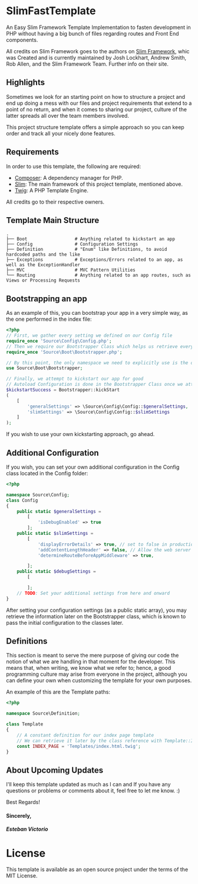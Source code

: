 # SlimFastTemplate
An Easy Slim Framework Template Implementation to fasten development in PHP without having a big bunch of files regarding routes and Front End components.


All credits on Slim Framework goes to the authors on [Slim Framework](https://www.slimframework.com/), whic was Created and is currently maintained by Josh Lockhart, Andrew Smith, Rob Allen, and the Slim Framework Team. Further info on their site.


## Highlights

Sometimes we look for an starting point on how to structure a project and end up doing a mess with our files and project
requirements that extend to a point of no return, and when it comes to sharing our project, culture of the latter 
spreads all over the team members involved.

This project structure template offers a simple approach so you can keep order and track all your nicely done features.

## Requirements
In order to use this template, the following are required:

* [Composer](https://getcomposer.org/): A dependency manager for PHP. 
* [Slim](https://www.slimframework.com/): The main framework of this project template, mentioned above.
* [Twig](https://twig.symfony.com/): A PHP Template Engine.

All credits go to their respective owners.

## Template Main Structure
    .
    ├── Boot                  # Anything related to kickstart an app
    ├── Config                # Configuration Settings
    ├── Definition            # "Enum" like Definitions, to avoid hardcoded paths and the like
    ├── Exceptions            # Exceptions/Errors related to an app, as well as the ExceptionHandler 
    ├── MVC                   # MVC Pattern Utilities
    └── Routing               # Anything related to an app routes, such as Views or Processing Requests


## Bootstrapping an app
As an example of this, you can bootstrap your app in a very simple way, as the one performed in the index file:

```php
<?php
// First, we gather every setting we defined on our Config file
require_once 'Source\Config\Config.php';  
// Then we require our Bootstrapper Class which helps us retrieve everything we need according to our app  
require_once 'Source\Boot\Bootstrapper.php';

// By this point, the only namespace we need to explicitly use is the one that our Bootstrapper Class is in.
use Source\Boot\Bootstrapper;

// Finally, we attempt to kickstart our app for good
// Autoload Configuration is done in the Bootstrapper Class once we attempt to kickstart.
$kickstartSuccess = Bootstrapper::kickStart  
(  
    [  
        'generalSettings' => \Source\Config\Config::$generalSettings,  
        'slimSettings' => \Source\Config\Config::$slimSettings  
    ]
);
```

If you wish to use your own kickstarting approach, go ahead. 


## Additional Configuration

If you wish, you can set your own additional configuration in the Config class located in the Config folder:

```php
<?php

namespace Source\Config;
class Config
{
    public static $generalSettings =
        [
            'isDebugEnabled' => true
        ];
    public static $slimSettings =
        [
            'displayErrorDetails' => true, // set to false in production
            'addContentLengthHeader' => false, // Allow the web server to send the content-length header
            'determineRouteBeforeAppMiddleware' => true,

        ];
    public static $debugSettings =
        [

        ];
    // TODO: Set your additional settings from here and onward
}
```

After setting your configuration settings (as a public static array), you may retrieve the information later
on the Bootstrapper class, which is known to pass the initial configuration to the classes later.


## Definitions
This section is meant to serve the mere purpose of giving our code the notion of what we are handling in that moment for
the developer. This means that, when writing, we know what we refer to; hence, a good programming culture may arise
from everyone in the project, although you can define your own when customizing the template for your own purposes.

An example of this are the Template paths:

```php
<?php

namespace Source\Definition;

class Template
{
    // A constant definition for our index page template
    // We can retrieve it later by the class reference with Template::INDEX_PAGE
    const INDEX_PAGE = 'Templates/index.html.twig';
}
```

## About Upcoming Updates
I'll keep this template updated as much as I can and If you have any questions or problems or comments about it, feel
free to let me know. :)

Best Regards!

#### Sincerely,
##### Esteban Victorio


# License
This template is available as an open source project under the terms of the MIT License.
